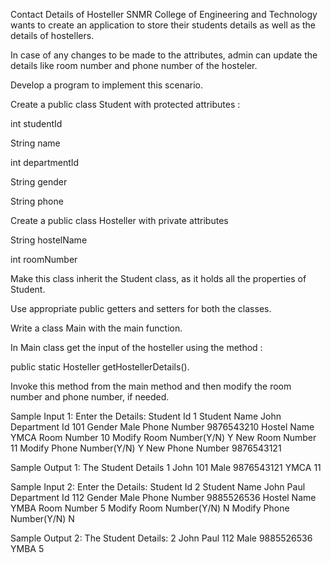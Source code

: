 Contact Details of Hosteller
SNMR College of Engineering and Technology wants to create an application to store their students details as well as the details of hostellers.

In case of any changes to be made to the attributes,  admin can update the details like room number and phone number of the hosteler.

Develop a program to implement this scenario.

Create a public class Student with  protected attributes :

int studentId

String name

int departmentId

String gender

String phone

Create a public class Hosteller with private attributes

String hostelName

int roomNumber

Make this class inherit the Student class, as it holds all the properties of Student. 

Use appropriate public getters and setters for both the classes.

Write a class Main with the main function.

In Main class get the input of the hosteller using the method :

public static Hosteller getHostellerDetails().

Invoke this method from the main method and then modify the room number and phone number, if needed.

Sample Input 1:
Enter the Details:
Student Id
1
Student Name
John
Department Id
101
Gender
Male
Phone Number
9876543210
Hostel Name
YMCA
Room Number
10
Modify Room Number(Y/N)
Y
New Room Number
11
Modify Phone Number(Y/N)
Y
New Phone Number
9876543121


Sample Output 1:
The Student Details
1 John 101 Male 9876543121 YMCA 11

Sample Input 2:
Enter the Details:
Student Id
2
Student Name
John Paul
Department Id
112
Gender
Male
Phone Number
9885526536
Hostel Name
YMBA
Room Number
5
Modify Room Number(Y/N)
N
Modify Phone Number(Y/N)
N


Sample Output 2:
The Student Details:
2 John Paul 112 Male 9885526536 YMBA 5
